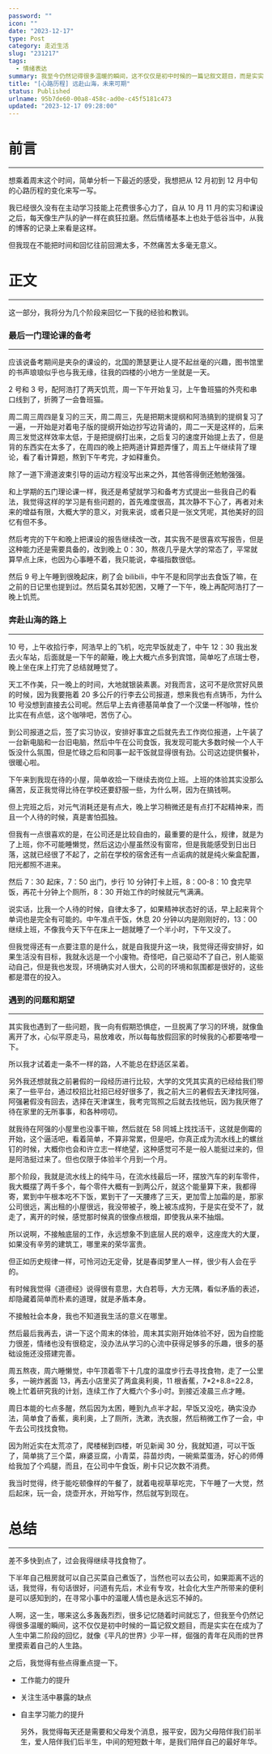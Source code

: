 ```yaml
---
password: ""
icon: ""
date: "2023-12-17"
type: Post
category: 走近生活
slug: "231217"
tags:
  - 情绪表达
summary: 我至今仍然记得很多温暖的瞬间，这不仅仅是初中时候的一篇记叙文题目，而是实实在在成为了人生中第二阶段的回忆。
title: "[心路历程] 远赴山海，未来可期"
status: Published
urlname: 95b7de60-00a8-458c-ad0e-c45f5181c473
updated: "2023-12-17 09:28:00"
---
```


# 前言

---

想乘着周末这个时间，简单分析一下最近的感受，我想把从 12 月初到 12 月中旬的心路历程的变化来写一写。

我已经很久没有在主动学习技能上花费很多心力了，自从 10 月 11 月的实习和课设之后，每天像生产队的驴一样在疯狂拉磨。然后情绪基本上也处于低谷当中，从我的博客的记录上来看是这样。

但我现在不能把时间和回忆往前回溯太多，不然痛苦太多毫无意义。

# 正文

---

这一部分，我将分为几个阶段来回忆一下我的经验和教训。

### 最后一门理论课的备考

---

应该说备考期间是夹杂的课设的，北国的萧瑟更让人提不起丝毫的兴趣，图书馆里的书声琅琅似乎也与我无缘，往我的四楼的小地方一坐就是一天。

2 号和 3 号，配阿浩打了两天饥荒，周一下午开始复习，上午鲁班猫的外壳和串口线到了，折腾了一会鲁班猫。

周二周三周四是复习的三天，周二周三，先是把期末提纲和阿浩搞到的提纲复习了一遍，一开始是对着电子版的提纲开始边抄写边背诵的，周二一天是这样的，后来周三发觉这样效率太低，于是把提纲打出来，之后复习的速度开始提上去了，但是背的东西实在太多了，在周四的晚上把两道计算题弄懂了，周五上午继续背了理论，看了看计算题，熬到下午考完，才如释重负。

除了一道下滑道波束引导的运动方程没写出来之外，其他答得倒还勉勉强强。

和上学期的五门理论课一样，我还是希望就学习和备考方式提出一些我自己的看法，我觉得这样的学习是有些问题的，首先难度很高，其次静不下心了，再者对未来的增益有限，大概大学的意义，对我来说，或者只是一张文凭呢，其他美好的回忆有但不多。

然后考完的下午和晚上把课设的报告继续改一改，其实我不是很喜欢写报告，但是这种能力还是需要具备的，改到晚上 0：30，熬夜几乎是大学的常态了，平常就算早点上床，也因为心事睡不着，我只能说，幸福指数很低。

然后 9 号上午睡到很晚起床，刷了会 bilibili，中午不是和同学出去食饭了嘛，在之前的日记里也提到过。然后莫名其妙犯困，又睡了一下午，晚上再配阿浩打了一晚上饥荒。

### 奔赴山海的路上

---

10 号，上午收拾行李，阿浩早上的飞机，吃完早饭就走了，中午 12：30 我出发去火车站，后面就是一下午的颠簸，晚上大概六点多到宾馆，简单吃了点瑞士卷，晚上坐在床上打完了总结就睡觉了。

天工不作美，只一晚上的时间，大地就银装素裹。对我而言，这可不是欣赏好风景的时候，因为我要拖着 20 多公斤的行李去公司报道，想来我也有点铸币，为什么 10 号没想到直接去公司呢。然后早上去肯德基简单食了一个汉堡一杯咖啡，性价比实在有点低，这个咖啡吧，苦伤了心。

到公司报道之后，签了实习协议，安排好事宜之后就先去工作岗位报道，上午装了一台新电脑和一台旧电脑，然后中午在公司食饭，我发现可能大多数时候一个人干饭没什么氛围，但是忙碌之后和同事一起干饭就显得很有劲。公司这边提供餐补，很暖心啦。

下午来到我现在待的小屋，简单收拾一下继续去岗位上班。上班的体验其实没那么痛苦，反正我觉得比待在学校还要舒服一些，为什么啊，因为在搞钱啊。

但上完班之后，对元气消耗还是有点大，晚上学习稍微还是有点打不起精神来，而且一个人待的时候，真是害怕孤独。

但我有一点很喜欢的是，在公司还是比较自由的，最重要的是什么，规律，就是为了上班，你不可能睡懒觉，然后这边小屋虽然没有窗帘，但是我能感受到日出日落，这就已经很了不起了，之前在学校的宿舍还有一点诟病的就是纯火柴盒配置，阳光都照不进来。

然后 7：30 起床，7：50 出门，步行 10 分钟打卡上班，8：00-8：10 食完早饭，再花十分钟上个厕所，8：30 开始工作的时候就元气满满。

说实话，比我一个人待的时候，自律太多了，如果精神状态好的话，早上起来背个单词也是完全有可能的。中午准点干饭，休息 20 分钟以内是刚刚好的，13：00 继续上班，不像我今天下午在床上一趟就睡了一个半小时，下午又没了。

但我觉得还有一点要注意的是什么，就是自我提升这一块，我觉得还得安排好，如果生活没有目标，我就永远是一个小废物。奇怪吧，自己驱动不了自己，别人能驱动自己，但是我也发现，环境确实对人很大，公司的环境和氛围都是很好的，这些都是潜在的投入。

### 遇到的问题和期望

---

其实我也遇到了一些问题，我一向有假期恐惧症，一旦脱离了学习的环境，就像鱼离开了水，心似平原走马，易放难收，所以每每放假回家的时候我的心都要咯噔一下。

所以我才试着走一条不一样的路，人不能总在舒适区呆着。

另外我还想就我之前暑假的一段经历进行比较，大学的文凭其实真的已经给我们带来了一些平台，通过校招比社招已经好很多了，我之前大三的暑假去天津找阿强，阿强暑假没有回去，选择在天津谋生，我考完驾照之后就去找他玩，因为我厌倦了待在家里的无所事事，和各种唠叨。

就我待在阿强的小屋里也没事干嘛，然后就在 58 同城上找找活干，这就是倒霉的开始，这个逼活吧，看着简单，不算非常累，但是吧，你真正成为流水线上的螺丝钉的时候，大概你也会和许立志一样绝望，这种感觉可不是一般人能挺过来的，但是阿浩挺过来了。但也仅限于体验半个月到一个月。

那个阶段，我就是流水线上的纯牛马，在流水线最后一环，摆放汽车的刹车零件，我大概摆了两千多个，每个零件大概有一到两公斤，就这个能量算下来，我都得寄，累到中午根本吃不下饭，累到干了一天腰疼了三天，更加雪上加霜的是，那家公司很远，离出租的小屋很远，我没带被子，晚上被冻成狗，于是实在受不了，就走了，离开的时候，感觉那时候真的很像点根烟，即使我从来不抽烟。

所以说啊，不接触底层的工作，永远想象不到底层人民的艰辛，这座庞大的大厦，如果没有辛劳的建筑工，哪里来的荣华富贵。

但正如历史规律一样，可怜河边无定骨，犹是春闺梦里人一样，很少有人会在乎的。

有时候我觉得《道德经》说得很有意思，大白若辱，大方无隅，看似矛盾的表述，却隐藏着简单而朴素的道理，就是矛盾本身。

不接触社会本身，我也不知道我生活的意义在哪里。

然后最后我再去，讲一下这个周末的体验，周末其实刚开始体验不好，因为自控能力很差，情绪也没有很稳定，没办法从学习的心流中获得足够多的乐趣，很多的基础设施还没搭建完善。

周五熬夜，周六睡懒觉，中午顶着零下十几度的温度步行去寻找食物，走了一公里多，一碗炸酱面 13，再去小店里买了两盒奥利奥，11 根香蕉，7\*2+8.8=22.8，晚上忙着研究我的计划，连续工作了大概六个多小时。到接近凌晨三点才睡。

周日本能的七点多醒，然后因为太困，睡到九点半才起，早饭又没吃，确实没办法，简单食了香蕉，奥利奥，上了厕所，洗漱，洗衣服，然后稍微工作了一会，中午去公司找找食物。

因为附近实在太荒凉了，爬楼梯到四楼，听见新闻 30 分，我就知道，可以干饭了，简单挑了三个菜，麻婆豆腐，小青菜，蒜苗炒肉，一碗紫菜蛋汤，好心的师傅给我加了个鸡腿，而且，在公司中午食饭，刷卡只记次数不消费。

我当时觉得，终于能吃顿像样的午餐了，就着电视草草吃完，下午睡了一大觉，然后起床，玩一会，烧壶开水，开始写作，然后就写到现在。

# 总结

---

差不多快到点了，过会我得继续寻找食物了。

下半年自己租房就可以自己买菜自己煮饭了，当然也可以去公司，如果距离不远的话，我觉得，有句话很好，问道有先后，术业有专攻，社会化大生产所带来的便利是可以感知到的，在寻常小事中的温暖人情也是永远忘不掉的。

人啊，这一生，哪来这么多轰轰烈烈，很多记忆随着时间就忘了，但我至今仍然记得很多温暖的瞬间，这不仅仅是初中时候的一篇记叙文题目，而是实实在在成为了人生中第二阶段的回忆，就像《平凡的世界》少平一样，倔强的青年在风雨的世界里摸索着自己的人生路。

之后，我觉得有些点得重点提一下。

- 工作能力的提升
- 关注生活中暴露的缺点
- 自主学习能力的提升

  另外，我觉得每天还是需要和父母发个消息，报平安，因为父母陪伴我们前半生，爱人陪伴我们后半生，中间的短短数十年，是我们陪伴自己的最好年华。
